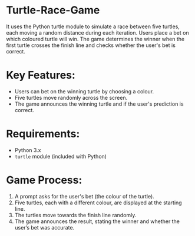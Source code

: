 # Turtle-Race-Game
It uses the Python turtle module to simulate a race between five turtles, each moving a random distance during each iteration. Users place a bet on which coloured turtle will win. The game determines the winner when the first turtle crosses the finish line and checks whether the user's bet is correct.
# Key Features:
- Users can bet on the winning turtle by choosing a colour.
- Five turtles move randomly across the screen.
- The game announces the winning turtle and if the user's prediction is correct.
# Requirements:
- Python 3.x
- `turtle` module (included with Python)
# Game Process:
1. A prompt asks for the user's bet (the colour of the turtle).
2. Five turtles, each with a different colour, are displayed at the starting line.
3. The turtles move towards the finish line randomly.
4. The game announces the result, stating the winner and whether the user’s bet was accurate.
